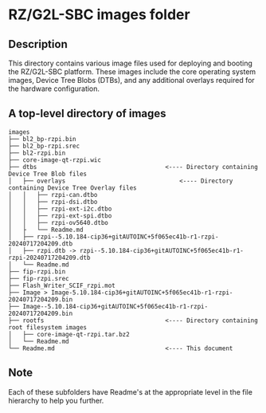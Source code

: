 # RZ/G2L-SBC images folder

## Description

This directory contains various image files used for deploying and booting the RZ/G2L-SBC platform. These images include the core operating system images, Device Tree Blobs (DTBs), and any additional overlays required for the hardware configuration.

## A top-level directory of images

```
images
├── bl2_bp-rzpi.bin
├── bl2_bp-rzpi.srec
├── bl2-rzpi.bin
├── core-image-qt-rzpi.wic
├── dtbs                                    <---- Directory containing Device Tree Blob files
│   ├── overlays                                <---- Directory containing Device Tree Overlay files
│   │   ├── rzpi-can.dtbo
│   │   ├── rzpi-dsi.dtbo
│   │   ├── rzpi-ext-i2c.dtbo
│   │   ├── rzpi-ext-spi.dtbo
│   │   ├── rzpi-ov5640.dtbo 
│   ├   └── Readme.md
│   ├── rzpi--5.10.184-cip36+gitAUTOINC+5f065ec41b-r1-rzpi-20240717204209.dtb
│   ├── rzpi.dtb -> rzpi--5.10.184-cip36+gitAUTOINC+5f065ec41b-r1-rzpi-20240717204209.dtb
│   └── Readme.md
├── fip-rzpi.bin
├── fip-rzpi.srec
├── Flash_Writer_SCIF_rzpi.mot
├── Image > Image-5.10.184-cip36+gitAUTOINC+5f065ec41b-r1-rzpi-20240717204209.bin
├── Image--5.10.184-cip36+gitAUTOINC+5f065ec41b-r1-rzpi-20240717204209.bin
├── rootfs                                  <---- Directory containing root filesystem images
│   ├── core-image-qt-rzpi.tar.bz2          
│   └── Readme.md
└── Readme.md                               <---- This document
```

## Note

Each of these subfolders have Readme's at the appropriate level in the file hierarchy to help you further.
